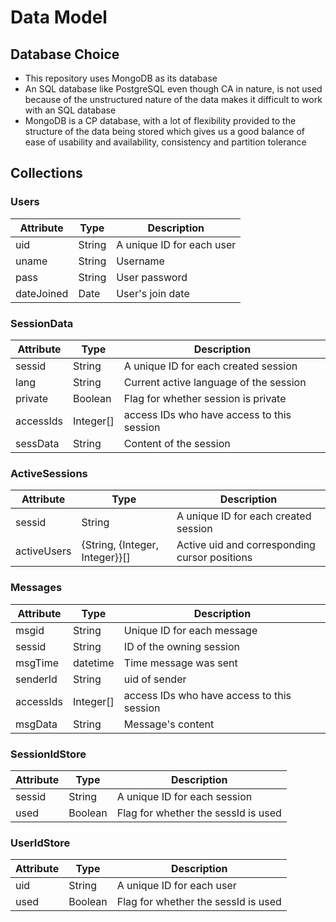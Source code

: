 # Data Model

## Database Choice

- This repository uses MongoDB as its database
- An SQL database like PostgreSQL even though CA in nature, is not used because of the unstructured nature of the data makes it difficult to work with an SQL database
- MongoDB is a CP database, with a lot of flexibility provided to the structure of the data being stored which gives us a good balance of ease of usability and availability, consistency and partition tolerance

## Collections

### Users

| Attribute   | Type     | Description                     |
| ----------- | -------- | ------------------------------- |
| uid         | String  | A unique ID for each user       |
| uname       | String   | Username                        |
| pass        | String   | User password                   |
| dateJoined  | Date     | User's join date                |

### SessionData

| Attribute   | Type      | Description                                |
| ----------- | --------- | ------------------------------------------ |
| sessid      | String   | A unique ID for each created session       | 
| lang        | String    | Current active language of the session     |
| private     | Boolean   | Flag for whether session is private        |
| accessIds   | Integer[] | access IDs who have access to this session |
| sessData    | String    | Content of the session                     |

### ActiveSessions

| Attribute   | Type                           | Description                                   |
| ----------- | ------------------------------ | --------------------------------------------- |
| sessid      | String                         | A unique ID for each created session          |
| activeUsers | {String, {Integer, Integer}}[] | Active uid and corresponding cursor positions |

### Messages

| Attribute   | Type      | Description                                |
| ----------- | --------- | ------------------------------------------ |
| msgid       | String    | Unique ID for each message                 |
| sessid      | String    | ID of the owning session                   | 
| msgTime     | datetime  | Time message was sent                      |
| senderId    | String    | uid of sender                              |
| accessIds   | Integer[] | access IDs who have access to this session |
| msgData     | String    | Message's content                          |

### SessionIdStore

| Attribute   | Type     | Description                         |
| ----------- | -------- | ----------------------------------- |
| sessid      | String   | A unique ID for each session        |
| used        | Boolean  | Flag for whether the sessId is used |

### UserIdStore

| Attribute   | Type     | Description                         |
| ----------- | -------- | ----------------------------------- |
| uid         | String   | A unique ID for each user           |  
| used        | Boolean  | Flag for whether the sessId is used |
